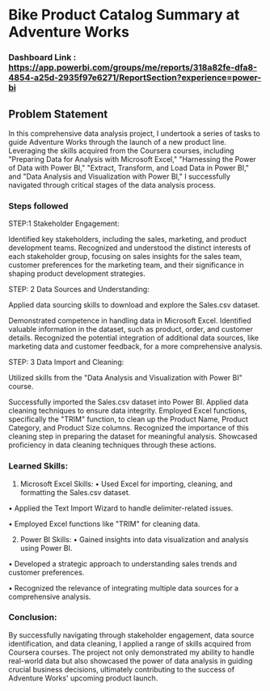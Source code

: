 

# Bike Product Catalog Summary at Adventure Works

### Dashboard Link : https://app.powerbi.com/groups/me/reports/318a82fe-dfa8-4854-a25d-2935f97e6271/ReportSection?experience=power-bi

## Problem Statement

In this comprehensive data analysis project, I undertook a series of tasks to guide Adventure Works through the launch of a new product line. Leveraging the skills acquired from the Coursera courses, including "Preparing Data for Analysis with Microsoft Excel," "Harnessing the Power of Data with Power BI," "Extract, Transform, and Load Data in Power BI," and "Data Analysis and Visualization with Power BI," I successfully navigated through critical stages of the data analysis process.

### Steps followed 

STEP:1 Stakeholder Engagement:

Identified key stakeholders, including the sales, marketing, and product development teams.
Recognized and understood the distinct interests of each stakeholder group, focusing on sales insights for the sales team, customer preferences for the marketing team, and their significance in shaping product development strategies.

STEP: 2 Data Sources and Understanding:

Applied data sourcing skills to download and explore the Sales.csv dataset.

Demonstrated competence in handling data in Microsoft Excel.
Identified valuable information in the dataset, such as product, order, and customer details.
Recognized the potential integration of additional data sources, like marketing data and customer feedback, for a more comprehensive analysis.

STEP: 3 Data Import and Cleaning:

Utilized skills from the "Data Analysis and Visualization with Power BI" course.

Successfully imported the Sales.csv dataset into Power BI.
Applied data cleaning techniques to ensure data integrity.
Employed Excel functions, specifically the "TRIM" function, to clean up the Product Name, Product Category, and Product Size columns.
Recognized the importance of this cleaning step in preparing the dataset for meaningful analysis.
Showcased proficiency in data cleaning techniques through these actions.

### Learned Skills:

  1. Microsoft Excel Skills:
•
Used Excel for importing, cleaning, and formatting the Sales.csv dataset.

•
Applied the Text Import Wizard to handle delimiter-related issues.

•
Employed Excel functions like "TRIM" for cleaning data.

2. Power BI Skills:
•
Gained insights into data visualization and analysis using Power BI.

•
Developed a strategic approach to understanding sales trends and customer preferences.

•
Recognized the relevance of integrating multiple data sources for a comprehensive analysis.

### Conclusion: 
By successfully navigating through stakeholder engagement, data source identification, and data cleaning, I applied a range of skills acquired from Coursera courses. The project not only demonstrated my ability to handle real-world data but also showcased the power of data analysis in guiding crucial business decisions, ultimately contributing to the success of Adventure Works' upcoming product launch.





        
